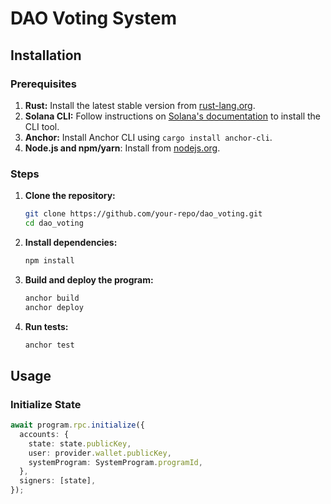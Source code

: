 # DAO Voting System

## Installation

### Prerequisites

1. **Rust:** Install the latest stable version from [rust-lang.org](https://www.rust-lang.org/).
2. **Solana CLI:** Follow instructions on [Solana's documentation](https://docs.solana.com/cli/install-solana-cli-tools) to install the CLI tool.
3. **Anchor:** Install Anchor CLI using `cargo install anchor-cli`.
4. **Node.js and npm/yarn**: Install from [nodejs.org](https://nodejs.org/).

### Steps

1. **Clone the repository:**

    ```sh
    git clone https://github.com/your-repo/dao_voting.git
    cd dao_voting
    ```

2. **Install dependencies:**

    ```sh
    npm install
    ```

3. **Build and deploy the program:**

    ```sh
    anchor build
    anchor deploy
    ```

4. **Run tests:**

    ```sh
    anchor test
    ```

## Usage

### Initialize State

```typescript
await program.rpc.initialize({
  accounts: {
    state: state.publicKey,
    user: provider.wallet.publicKey,
    systemProgram: SystemProgram.programId,
  },
  signers: [state],
});

